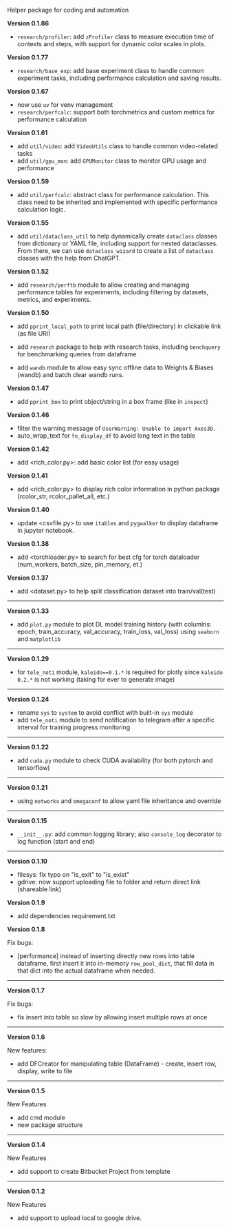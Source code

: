 Helper package for coding and automation

**Version 0.1.86**

+ `research/profiler`: add `zProfiler` class to measure execution time of contexts and steps, with support for dynamic color scales in plots.

**Version 0.1.77**

+ `research/base_exp`: add base experiment class to handle common experiment tasks, including performance calculation and saving results.

**Version 0.1.67**

+ now use `uv` for venv management
+ `research/perfcalc`: support both torchmetrics and custom metrics for performance calculation

**Version 0.1.61**

+ add `util/video`: add `VideoUtils` class to handle common video-related tasks
+ add `util/gpu_mon`: add `GPUMonitor` class to monitor GPU usage and performance

**Version 0.1.59**

+ add `util/perfcalc`: abstract class for performance calculation. This class need to be inherited and implemented with specific performance calculation logic.

**Version 0.1.55**

+ add `util/dataclass_util` to help dynamically create `dataclass` classes from dictionary or YAML file, including support for nested dataclasses. From there, we can use `dataclass_wizard` to create a list of `dataclass` classes with the help from ChatGPT.

**Version 0.1.52**

+ add `research/perftb` module to allow creating and managing performance tables for experiments, including filtering by datasets, metrics, and experiments.

**Version 0.1.50**

+ add `pprint_local_path` to print local path (file/directory) in clickable link (as file URI)

+ add `research` package to help with research tasks, including `benchquery` for benchmarking queries from dataframe
+ add `wandb` module to allow easy sync offline data to Weights & Biases (wandb) and batch clear wandb runs.

**Version 0.1.47**
+ add `pprint_box` to print object/string in a box frame (like in `inspect`)

**Version 0.1.46**
+ filter the warning message of `UserWarning: Unable to import Axes3D.`
+ auto_wrap_text for `fn_display_df` to avoid long text in the table

**Version 0.1.42**
+ add <rich_color.py>: add basic color list (for easy usage)

**Version 0.1.41**
+ add <rich_color.py> to display rich color information in <rich> python package (rcolor_str, rcolor_pallet_all, etc.)

**Version 0.1.40**

+  update <csvfile.py> to use `itables` and `pygwalker` to display dataframe in jupyter notebook.

**Version 0.1.38**

+  add <torchloader.py> to search for best cfg for torch dataloader (num_workers, batch_size, pin_memory, et.)

**Version 0.1.37**

+  add <dataset.py> to help split classification dataset into train/val(test)
---
**Version 0.1.33**

+ add `plot.py` module to plot DL model training history (with columlns: epoch, train_accuracy, val_accuracy, train_loss, val_loss) using `seaborn` and `matplotlib`
---
**Version 0.1.29**

+ for `tele_noti` module, `kaleido==0.1.*` is required for plotly since `kaleido 0.2.*` is not working (taking for ever to generate image)
---
**Version 0.1.24**

+ rename `sys` to `system` to avoid conflict with built-in `sys` module
+ add `tele_noti` module to send notification to telegram after a specific interval for training progress monitoring
---
**Version 0.1.22**

+ add `cuda.py` module to check CUDA availability (for both pytorch and tensorflow)
---
**Version 0.1.21**

+ using `networkx` and `omegaconf` to allow yaml file inheritance and override
---
**Version 0.1.15**

+ `__init__.py`: add common logging library; also `console_log` decorator to log function (start and end)

---

**Version 0.1.10**

+ filesys: fix typo on "is_exit" to "is_exist"
+ gdrive: now support uploading file to folder and return direct link (shareable link)

**Version 0.1.9**

+ add dependencies requirement.txt

**Version 0.1.8**

Fix bugs:

+ [performance] instead of inserting directly new rows into table dataframe, first insert it into in-memory `row_pool_dict`, that fill data in that dict into the actual dataframe when needed.

---

**Version 0.1.7**

Fix bugs:

+ fix insert into table so slow by allowing insert multiple rows at once

---

**Version 0.1.6**

New features:

+ add DFCreator for manipulating table (DataFrame) - create, insert row, display, write to file

---

**Version 0.1.5**

New Features

+ add cmd module
+ new package structure

---

**Version 0.1.4**

New Features

+ add support to create Bitbucket Project from template

---

**Version 0.1.2**

New Features

+ add support to upload local to google drive.
